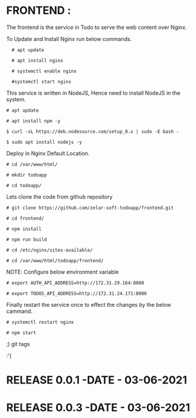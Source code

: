# FRONTEND :

The frontend is the service in Todo to serve the web content over Nginx.

To Update and Install Nginx run below commands.

```
  # apt update

  # apt install nginx 

  # systemctl enable nginx 

  #systemctl start nginx 
```
This service is written in NodeJS, Hence need to install NodeJS in the system.
```
# apt update

# apt install npm -y

$ curl -sL https://deb.nodesource.com/setup_8.x | sudo -E bash -

$ sudo apt install nodejs -y
```
Deploy in Nginx Default Location.
```
# cd /var/www/html/

# mkdir todoapp

# cd todoapp/
```
Lets clone the code from github repository
```
# git clone https://github.com/zelar-soft-todoapp/frontend.git

# cd frontend/

# npm install

# npm run build

# cd /etc/nginx/sites-available/

# cd /var/www/html/todoapp/frontend/
```
NOTE: Configure below environment variable 
```
# export AUTH_API_ADDRESS=http://172.31.29.164:8080

# export TODOS_API_ADDRESS=http://172.31.24.171:8080
```
Finally restart the service once to effect the changes by the below cammand.
```
# systemctl restart nginx

# npm start
```
;)
git tags

:'(
# RELEASE 0.0.1 -DATE - 03-06-2021
# RELEASE 0.0.3 -DATE - 03-06-2021